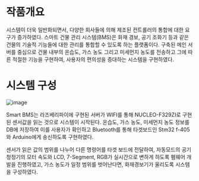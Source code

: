 # 작품개요

 시스템이 더욱 일반화되면서, 다양한 회사들에 의해 제조된 컨트롤러의 통합에 대한 요구가 증가하였다. 스마트 건물 관리 시스템(BMS)은 화재 경보, 공기 조화기 등과 같은 건물의 기술적 기능들에 대한 관리를 통합할 수 있도록 하는 플랫폼이다. 구축된 메인 서버를 중심으로 건물 내부의 온습도, 가스 농도 그리고 미세먼지 농도를 전송하고 그에 따른 적절한 기능을 구현하여, 사용자의 편의성을 증대하는 시스템을 구현하였다. 

 # 시스템 구성
 ![image](https://github.com/AiGom2/Smart_BMS/assets/162681169/69f15dd8-bede-4660-be87-ead7ec4d9ae6)

  Smart BMS는 라즈베리파이에 구현된 서버가 WIFI를 통해 NUCLEO-F329ZI로 구현된 센서값을 읽는 것으로 시스템이 시작된다. 온습도, 가스 농도, 미세먼지 농도 정보를 DB에 저장하여 이를 사용자가 확인하고 Bluetooth를 통해 타겟보드인 Stm32 f-405와 Arduino에게 송신하도록 구현하였다.

 센서가 읽은 값의 범위를 나누어 다른 명령어를 타겟 보드에 전달하여, 자동모드의 공기 청정기의 모터 속도와 LCD, 7-Segment, RGB가 실시간으로 변하게 하도록 펨웨어 개발을 진행하였고, 가스 농도가 일정 범위를 벗어난다면, 화재경보기가 울리도록 시스템을 구성하였다.
